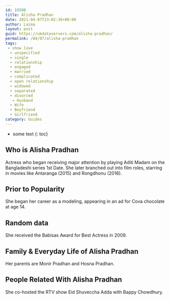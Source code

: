 ```yaml
---
id: 19508
title: Alisha Pradhan
date: 2021-04-07T23:02:36+00:00
author: Laima
layout: post
guid: https://ukdataservers.com/alisha-pradhan/
permalink: /04/07/alisha-pradhan
tags:
 - show love
  - unspecified
  - single
  - relationship
  - engaged
  - married
  - complicated
  - open relationship
  - widowed
  - separated
  - divorced
   - Husband
  - Wife
  - Boyfriend
  - Girlfriend
category: Guides
---
```


* some text
{: toc}


## Who is Alisha Pradhan
                  
                  
                  
Actress who began receiving major attention by playing Aditi Madam on the Bangladeshi series 1st Date. She later branched out into film roles, starring in movies like Antaranga (2015) and Rongdhonu (2016). 
                  
              
            
              
            
                
                
                
## Prior to Popularity
                  
                  
                  
She began her career as a modeling, appearing in an ad for Cova chocolate at age 14. 
                  
              
            
              
            
                
                
                
## Random data
                  
                  
                  
She received the Babisas Award for Best Actress in 2009. 
                  
              
            
              
            
                
                
                
## Family & Everyday Life of Alisha Pradhan
                  
                  
                  
Her parents are Monir Pradhan and Hosna Pradhan. 
                  
              
            
              
            
                
                
                
## People Related With Alisha Pradhan
                  
                  
                  
She co-hosted the RTV show Eid Shuveccha Adda with Bappy Chowdhury.
                  
              
            
              
            
                
              
            
              
              
            
            
              
            
          
          
          